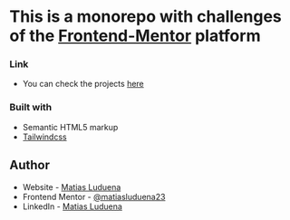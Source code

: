# This is a monorepo with challenges of the [Frontend-Mentor](https://www.frontendmentor.io/) platform

### Link

-   You can check the projects [here](https://bucolic-bombolone-5ebfce.netlify.app/)

### Built with

-   Semantic HTML5 markup
-   [Tailwindcss](https://tailwindcss.com/)

## Author

-   Website - [Matias Luduena](https://www.your-site.com)
-   Frontend Mentor - [@matiasluduena23](https://www.frontendmentor.io/profile/matiasluduena23)
-   LinkedIn - [Matias Luduena](https://www.linkedin.com/in/matias-luduena/)
